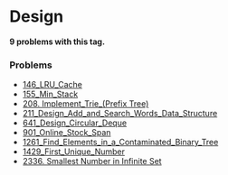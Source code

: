 # Design

**9 problems with this tag.**

### Problems

- [146_LRU_Cache](..\..\Problems\146_LRU_Cache.py)
- [155_Min_Stack](..\..\Problems\155_Min_Stack.py)
- [208. Implement_Trie_(Prefix Tree)](..\..\Problems\208_Implement_Trie_(Prefix_Tree).py)
- [211_Design_Add_and_Search_Words_Data_Structure](..\..\Problems\211_Design_Add_and_Search_Words_Data_Structure.py)
- [641_Design_Circular_Deque](..\..\Problems\641_Design_Circular_Deque.py)
- [901_Online_Stock_Span](..\..\Problems\901_Online_Stock_Span.py)
- [1261_Find_Elements_in_a_Contaminated_Binary_Tree](..\..\Problems\1261_Find_Elements_in_a_Contaminated_Binary_Tree.py)
- [1429_First_Unique_Number](..\..\Problems\1429_First_Unique_Number.py)
- [2336. Smallest Number in Infinite Set](..\..\Problems\2336_Smallest_Number_in_Infinite_Set.py)
